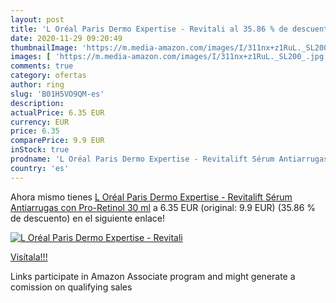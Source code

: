 ```yaml
---
layout: post
title: 'L Oréal Paris Dermo Expertise - Revitali al 35.86 % de descuento'
date: 2020-11-29 09:20:49
thumbnailImage: 'https://m.media-amazon.com/images/I/311nx+z1RuL._SL200_.jpg'
images: [ 'https://m.media-amazon.com/images/I/311nx+z1RuL._SL200_.jpg' ]
comments: true
category: ofertas
author: ring
slug: 'B01H5VO9QM-es'
description:
actualPrice: 6.35 EUR
currency: EUR
price: 6.35
comparePrice: 9.9 EUR
inStock: true
prodname: 'L Oréal Paris Dermo Expertise - Revitalift Sérum Antiarrugas  con Pro-Retinol  30 ml'
country: 'es'
---
```


Ahora mismo tienes [L Oréal Paris Dermo Expertise - Revitalift Sérum Antiarrugas  con Pro-Retinol  30 ml](https://www.amazon.es/dp/B01H5VO9QM/?tag=tolees-21) a 6.35 EUR (original: 9.9 EUR) (35.86 %  de descuento) en el siguiente enlace!

[![L Oréal Paris Dermo Expertise - Revitali](https://m.media-amazon.com/images/I/311nx+z1RuL._SL200_.jpg)](https://www.amazon.es/dp/B01H5VO9QM/?tag=tolees-21)

[Visítala!!!](https://www.amazon.es/dp/B01H5VO9QM/?tag=tolees-21)

Links participate in Amazon Associate program and might generate a comission on qualifying sales
